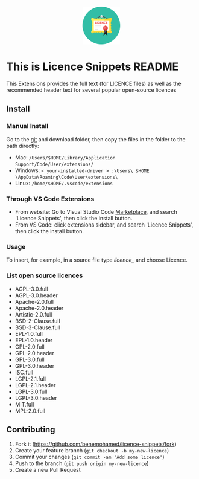 
<p align="center">
    <a href="https://marketplace.visualstudio.com/items?itemName=benemohamed.licence-snippets">
      <img src="assets/logo.png" alt="Licence logo" width="100px"/>
    </a>
</p>

# This is Licence Snippets README

This Extensions provides the full text (for LICENCE files) as well as
the recommended header text for several popular open-source licences

## Install

### Manual Install

Go to the [git](https://github.com/benemohamed/licence-snippets) and download  folder, then copy the files in the folder to the path directly:

- Mac: ```/Users/$HOME/Library/Application Support/Code/User/extensions/```
- Windows: ```< your-installed-driver > :\Users\ $HOME \AppData\Roaming\Code\User\extensions\```
- Linux: ```/home/$HOME/.vscode/extensions```

### Through VS Code Extensions

- From website: Go to Visual Studio Code [Marketplace](https://marketplace.visualstudio.com/), and search 'Licence  Snippets', then click the install button.
- From VS Code: click extensions sidebar, and search 'Licence  Snippets', then click the install button.

### Usage

To insert, for example, in a source file type *licence_* and choose Licence.

### List open source licences

- AGPL-3.0.full
- AGPL-3.0.header
- Apache-2.0.full
- Apache-2.0.header
- Artistic-2.0.full
- BSD-2-Clause.full
- BSD-3-Clause.full
- EPL-1.0.full
- EPL-1.0.header
- GPL-2.0.full
- GPL-2.0.header
- GPL-3.0.full
- GPL-3.0.header
- ISC.full
- LGPL-2.1.full
- LGPL-2.1.header
- LGPL-3.0.full
- LGPL-3.0.header
- MIT.full
- MPL-2.0.full

## Contributing

1. Fork it (<https://github.com/benemohamed/licence-snippets/fork>)
2. Create your feature branch (`git checkout -b my-new-licence`)
3. Commit your changes (`git commit -am 'Add some licence'`)
4. Push to the branch (`git push origin my-new-licence`)
5. Create a new Pull Request
